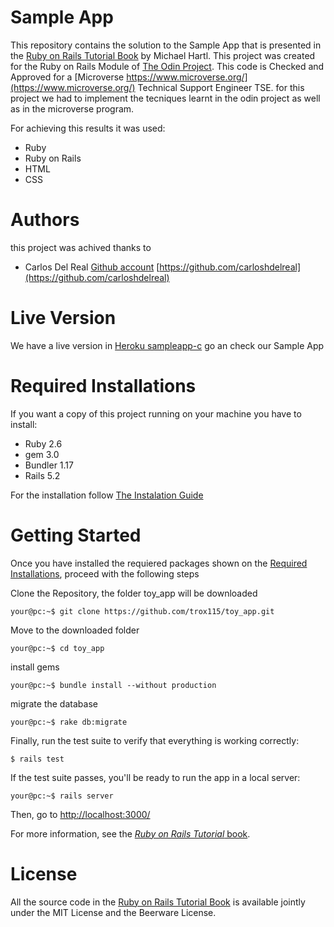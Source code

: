 # Sample App

This repository contains the solution to the Sample App that is presented in the [Ruby on Rails Tutorial Book](https://www.railstutorial.org/book/toy_app) by Michael Hartl. This project was created for the Ruby on Rails Module of  [The Odin Project](https://www.theodinproject.com/). 
This code is Checked and Approved for a  [Microverse https://www.microverse.org/](https://www.microverse.org/) Technical Support Engineer TSE.  for this project we had to implement the tecniques learnt in the odin project as well as in the microverse program.

For achieving this results it was used:

* Ruby
* Ruby on Rails
* HTML
* CSS

# Authors

this project was achived thanks to 

* Carlos Del Real [Github account](https://github.com/carloshdelreal) [https://github.com/carloshdelreal](https://github.com/carloshdelreal) 


# Live Version

We have a live version in [Heroku sampleapp-c](https://sampleapp-c.herokuapp.com/) go an check our Sample App


# Required Installations

If you want a copy of this project running on your machine you have to install:

* Ruby 2.6
* gem 3.0
* Bundler 1.17
* Rails 5.2

For the installation follow [The Instalation Guide](https://www.tutorialspoint.com/ruby-on-rails/rails-installation)


# Getting Started

Once you have installed the requiered packages shown on the [Required Installations](https://github.com/trox115/toy_app/tree/feature/readme-update#required-installations), proceed with the following steps

Clone the Repository, the folder toy_app will be downloaded

```Shell
your@pc:~$ git clone https://github.com/trox115/toy_app.git
```

Move to the downloaded folder

```Shell
your@pc:~$ cd toy_app
```

install gems

```Shell
your@pc:~$ bundle install --without production
```

migrate the database

```Shell
your@pc:~$ rake db:migrate
```
Finally, run the test suite to verify that everything is working correctly:

```
$ rails test
```
If the test suite passes, you'll be ready to run the app in a local server:

```Shell
your@pc:~$ rails server

```

Then, go to [http://localhost:3000/](http://localhost:3000/)

For more information, see the
[*Ruby on Rails Tutorial* book](https://www.railstutorial.org/book).


# License

All the source code in the [Ruby on Rails Tutorial Book](https://www.railstutorial.org/book/toy_app) is available jointly under the MIT License and the Beerware License.